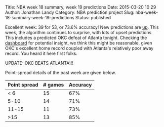 Title: NBA week 18 summary, week 19 predictions
Date: 2015-03-20 10:29
Author: Jonathan Landy
Category: NBA prediction project
Slug: nba-week-18-summary-week-19-predictions
Status: published

Excellent week: 39 for 53, or 73.6% accuracy! New predictions are [up](http://efavdb.github.io/weekly-nba-predictions). This week, the algorithm continues to surprise, with lots of upset predictions. This includes a predicted OKC defeat of Atlanta tonight. Checking the [dashboard](http://efavdb.github.io/nba-dash) for potential insight, we think this might be reasonable, given OKC's excellent home record coupled with Atlanta's relatively poor away record. You heard it here first folks.

UPDATE: OKC BEATS ATLANTA!!!

Point-spread details of the past week are given below.

| Point spread | # games | Accuracy |
| -- | -- | -- |
| < 6 | 15 | 67% |
| 5-10 | 14 | 71% |
| 11-15 | 11 | 73% |
| >15 | 13 | 85% |
